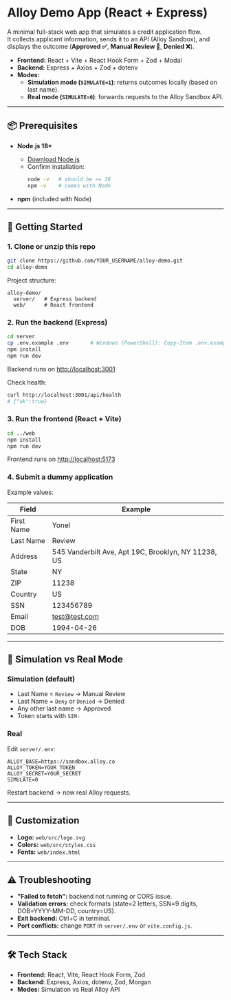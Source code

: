 # Alloy Demo App (React + Express)

A minimal full-stack web app that simulates a credit application flow.  
It collects applicant information, sends it to an API (Alloy Sandbox), and displays the outcome (**Approved ✅**, **Manual Review 🔵**, **Denied ❌**).

- **Frontend:** React + Vite + React Hook Form + Zod + Modal
- **Backend:** Express + Axios + Zod + dotenv
- **Modes:**
  - **Simulation mode (`SIMULATE=1`)**: returns outcomes locally (based on last name).
  - **Real mode (`SIMULATE=0`)**: forwards requests to the Alloy Sandbox API.

---

## 📦 Prerequisites

- **Node.js 18+**
  - [Download Node.js](https://nodejs.org/en/download/)
  - Confirm installation:
    ```bash
    node -v   # should be >= 18
    npm -v    # comes with Node
    ```

- **npm** (included with Node)

---

## 🚀 Getting Started

### 1. Clone or unzip this repo
```bash
git clone https://github.com/YOUR_USERNAME/alloy-demo.git
cd alloy-demo
```

Project structure:
```
alloy-demo/
  server/   # Express backend
  web/      # React frontend
```

### 2. Run the backend (Express)
```bash
cd server
cp .env.example .env       # Windows (PowerShell): Copy-Item .env.example .env
npm install
npm run dev
```
Backend runs on [http://localhost:3001](http://localhost:3001)

Check health:
```bash
curl http://localhost:3001/api/health
# {"ok":true}
```

### 3. Run the frontend (React + Vite)
```bash
cd ../web
npm install
npm run dev
```
Frontend runs on [http://localhost:5173](http://localhost:5173)

### 4. Submit a dummy application
Example values:

| Field        | Example           |
|--------------|-------------------|
| First Name   | Yonel             |
| Last Name    | Review            |
| Address      | 545 Vanderbilt Ave, Apt 19C, Brooklyn, NY 11238, US |
| State        | NY                |
| ZIP          | 11238             |
| Country      | US                |
| SSN          | 123456789         |
| Email        | test@test.com     |
| DOB          | 1994-04-26        |

---

## 🧪 Simulation vs Real Mode

### Simulation (default)
- Last Name = `Review` → Manual Review
- Last Name = `Deny` or `Denied` → Denied
- Any other last name → Approved
- Token starts with `SIM-`

### Real
Edit `server/.env`:
```env
ALLOY_BASE=https://sandbox.alloy.co
ALLOY_TOKEN=YOUR_TOKEN
ALLOY_SECRET=YOUR_SECRET
SIMULATE=0
```
Restart backend → now real Alloy requests.

---

## 🎨 Customization

- **Logo:** `web/src/logo.svg`
- **Colors:** `web/src/styles.css`
- **Fonts:** `web/index.html`

---

## ⚠️ Troubleshooting

- **"Failed to fetch":** backend not running or CORS issue.  
- **Validation errors:** check formats (state=2 letters, SSN=9 digits, DOB=YYYY-MM-DD, country=US).  
- **Exit backend:** Ctrl+C in terminal.  
- **Port conflicts:** change `PORT` in `server/.env` or `vite.config.js`.

---

## 🛠 Tech Stack

- **Frontend:** React, Vite, React Hook Form, Zod  
- **Backend:** Express, Axios, dotenv, Zod, Morgan  
- **Modes:** Simulation vs Real Alloy API  
